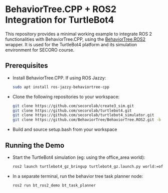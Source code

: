 # BehaviorTree.CPP + ROS2 Integration for TurtleBot4

This repository provides a minimal working example to integrate ROS 2 functionalities with BehaviorTree.CPP, using the [BehaviorTree.ROS2](https://github.com/BehaviorTree/BehaviorTree.ROS2) wrapper. It is used for the TurtleBot4 platform and its simulation environment for SECORO course.

## Prerequisites

- Install BehaviorTree.CPP. If using ROS Jazzy:
  ```bash
  sudo apt install ros-jazzy-behaviortree-cpp

- Clone the following repositories to your workspace:

  ```bash
  git clone https://github.com/secorolab/create3_sim.git
  git clone https://github.com/secorolab/turtlebot4.git
  git clone https://github.com/secorolab/turtlebot4_simulator.git
  git clone https://github.com/BehaviorTree/BehaviorTree.ROS2.git -b humble
  ```
- Build and source setup.bash from your workspace

## Running the Demo
- Start the TurtleBot4 simulation (eg: using the office_area world):

  ```bash
  ros2 launch turtlebot4_gz_bringup turtlebot4_gz.launch.py world:=office_area
  ```

- In a separate terminal, run the behavior tree task planner node:

  ```bash
  ros2 run bt_ros2_demo bt_task_planner
  ```
